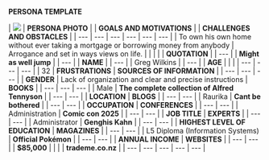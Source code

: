 **PERSONA TEMPLATE**

| ![](RackMultipart20220315-4-s1ujtk_html_a76e1209a3159de2.png)
 | **PERSONA PHOTO** |
 | **GOALS AND MOTIVATIONS** |
 | **CHALLENGES AND OBSTACLES** |
| --- | --- | --- | --- | --- | --- |
| To own his own home without ever taking a mortgage or borrowing money from anybody | Arrogance and set in ways views on life. |
|
 |
 |
| **QUOTATION** |
| --- |
| **Might as well jump** |
| --- |
| **NAME** |
| --- |
| Greg Wilkins |
| --- |
| **AGE** |
 |
 |
| --- | --- | --- |
| 32 | **FRUSTRATIONS** | **SOURCES OF INFORMATION** |
| --- | --- | --- |
| **GENDER** | Lack of organization and clear and precise instructions | **BOOKS** |
| --- | --- | --- |
| Male | **The complete collection of Alfred Tennyson** |
| --- | --- |
| **LOCATION** | **BLOGS** |
| --- | --- |
| Raurika | **Cant be bothered** |
| --- | --- |
| **OCCUPATION** | **CONFERENCES** |
| --- | --- |
| Administration | **Comic con 2025** |
| --- | --- |
| **JOB TITLE** | **EXPERTS** |
| --- | --- |
| Administrator | **Genghis Kahn** |
| --- | --- |
| **HIGHEST LEVEL OF EDUCATION** | **MAGAZINES** |
| --- | --- |
| L5 Diploma (Information Systems) | **Official Pokémon** |
| --- | --- |
| **ANNUAL INCOME** | **WEBSITES** |
| --- | --- |
| **$85,000** |
 |
 |
 | **trademe.co.nz** |
| --- | --- | --- | --- | --- |